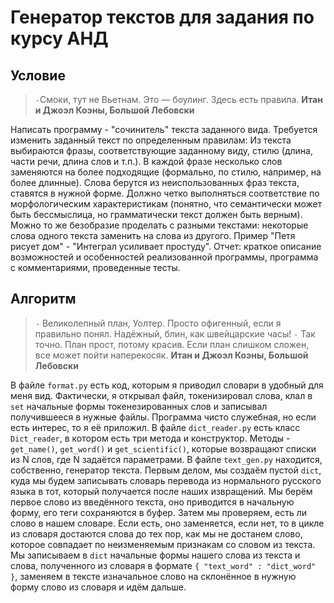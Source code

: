 # Генератор текстов для задания по курсу АНД
## Условие
> `-`Смоки, тут не Вьетнам. Это — боулинг. Здесь есть правила.
**Итан и Джоэл Коэны, Большой Лебовски**


Написать программу - "сочинитель" текста заданного вида. Требуется изменить заданный текст по определенным правилам:
Из текста выбираются фразы, соответствующие заданному виду, стилю (длина, части речи, длина слов и т.п.).
В каждой фразе несколько слов заменяются на более подходящие (формально, по стилю, например, на более длинные). Слова берутся из неиспользованных фраз текста, ставятся в нужной форме. Должно четко выполняться соответствие по морфологическим характеристикам (понятно, 
что семантически может быть бессмыслица, но грамматически текст должен быть верным).
Можно то же безобразие проделать с разными текстами: некоторые слова одного текста заменить на слова из другого. Пример "Петя рисует дом" - "Интеграл усиливает простуду".
Отчет:  краткое описание возможностей и особенностей реализованной программы, программа с комментариями, проведенные тесты.
## Алгоритм
>`-` Великолепный план, Уолтер. Просто офигенный, если я правильно понял. Надёжный, блин, как швейцарские часы!
`-` Так точно. План прост, потому красив. Если план слишком сложен, все может пойти наперекосяк.
**Итан и Джоэл Коэны, Большой Лебовски**


В файле `format.py` есть код, которым я приводил словари в удобный для меня вид. Фактически, я открывал файл, токенизировал слова, клал в `set` начальные формы токенезированных слов и записывал получившееся в нужные файлы. Программа чисто служебная, но если есть интерес, то я её приложил.
В файле `dict_reader.py` есть класс `Dict_reader`, в котором есть три метода и конструктор. Методы - `get_name()`, `get_word()` и `get_scientific()`, которые возвращают списки из N слов, где N задаётся параметрами.
В файле `text_gen.py` находится, собственно, генератор текста. Первым делом, мы создаём пустой `dict`, куда мы будем записывать словарь перевода из нормального русского языка в тот, который получается после наших извращений. Мы берём первое слово из введённого текста, оно приводится в начальную форму, его теги сохраняются в буфер. Затем мы проверяем, есть ли слово в нашем словаре. Если есть, оно заменяется, если нет, то в цикле из словаря достаются слова до тех пор, как мы не достанем слово, которое совпадает по неизменяемым признакам со словом из текста. Мы записываем в `dict` начальные формы нашего слова из текста и слова, полученного из словаря в формате `{ "text_word" : "dict_word" }`, заменяем в тексте изначальное слово на склонённое в нужную форму слово из словаря и идём дальше. 